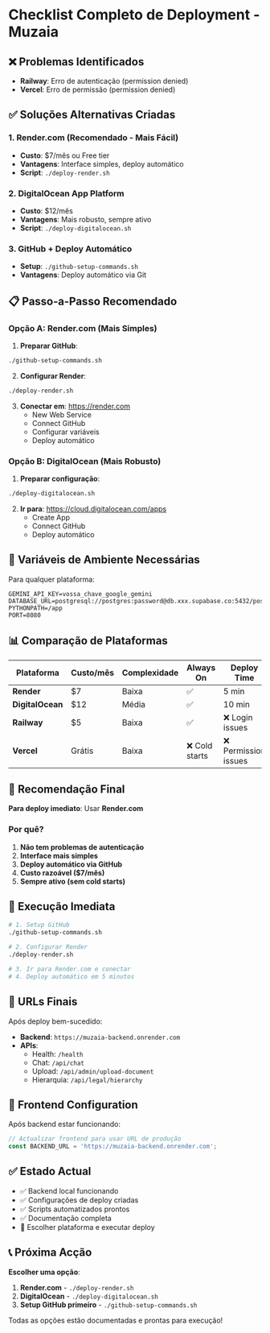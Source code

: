 # Checklist Completo de Deployment - Muzaia

## ❌ Problemas Identificados

- **Railway**: Erro de autenticação (permission denied)
- **Vercel**: Erro de permissão (permission denied)

## ✅ Soluções Alternativas Criadas

### 1. Render.com (Recomendado - Mais Fácil)
- **Custo**: $7/mês ou Free tier
- **Vantagens**: Interface simples, deploy automático
- **Script**: `./deploy-render.sh`

### 2. DigitalOcean App Platform
- **Custo**: $12/mês
- **Vantagens**: Mais robusto, sempre ativo
- **Script**: `./deploy-digitalocean.sh`

### 3. GitHub + Deploy Automático
- **Setup**: `./github-setup-commands.sh`
- **Vantagens**: Deploy automático via Git

## 📋 Passo-a-Passo Recomendado

### Opção A: Render.com (Mais Simples)

1. **Preparar GitHub**:
```bash
./github-setup-commands.sh
```

2. **Configurar Render**:
```bash
./deploy-render.sh
```

3. **Conectar em**: https://render.com
   - New Web Service
   - Connect GitHub
   - Configurar variáveis
   - Deploy automático

### Opção B: DigitalOcean (Mais Robusto)

1. **Preparar configuração**:
```bash
./deploy-digitalocean.sh
```

2. **Ir para**: https://cloud.digitalocean.com/apps
   - Create App
   - Connect GitHub
   - Deploy automático

## 🔧 Variáveis de Ambiente Necessárias

Para qualquer plataforma:

```
GEMINI_API_KEY=vossa_chave_google_gemini
DATABASE_URL=postgresql://postgres:password@db.xxx.supabase.co:5432/postgres
PYTHONPATH=/app
PORT=8080
```

## 📊 Comparação de Plataformas

| Plataforma | Custo/mês | Complexidade | Always On | Deploy Time |
|------------|-----------|--------------|-----------|-------------|
| **Render** | $7 | Baixa | ✅ | 5 min |
| **DigitalOcean** | $12 | Média | ✅ | 10 min |
| **Railway** | $5 | Baixa | ✅ | ❌ Login issues |
| **Vercel** | Grátis | Baixa | ❌ Cold starts | ❌ Permission issues |

## 🎯 Recomendação Final

**Para deploy imediato**: Usar **Render.com**

### Por quê?
1. **Não tem problemas de autenticação**
2. **Interface mais simples**
3. **Deploy automático via GitHub**
4. **Custo razoável ($7/mês)**
5. **Sempre ativo (sem cold starts)**

## 🚀 Execução Imediata

```bash
# 1. Setup GitHub
./github-setup-commands.sh

# 2. Configurar Render
./deploy-render.sh

# 3. Ir para Render.com e conectar
# 4. Deploy automático em 5 minutos
```

## 📱 URLs Finais

Após deploy bem-sucedido:

- **Backend**: `https://muzaia-backend.onrender.com`
- **APIs**:
  - Health: `/health`
  - Chat: `/api/chat`
  - Upload: `/api/admin/upload-document`
  - Hierarquia: `/api/legal/hierarchy`

## 🔄 Frontend Configuration

Após backend estar funcionando:

```javascript
// Actualizar frontend para usar URL de produção
const BACKEND_URL = 'https://muzaia-backend.onrender.com';
```

## ✅ Estado Actual

- ✅ Backend local funcionando
- ✅ Configurações de deploy criadas
- ✅ Scripts automatizados prontos
- ✅ Documentação completa
- 🔲 Escolher plataforma e executar deploy

## 📞 Próxima Acção

**Escolher uma opção**:

1. **Render.com** - `./deploy-render.sh`
2. **DigitalOcean** - `./deploy-digitalocean.sh`
3. **Setup GitHub primeiro** - `./github-setup-commands.sh`

Todas as opções estão documentadas e prontas para execução!
